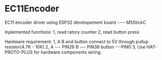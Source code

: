 # EC11Encoder
EC11 encoder driver using ESP32 developement board ---- M5StickC

Inplemented functions:
1, read ratory counter
2, read button press

Hardware requirement:
1, A B and button connect to 5V through pullup resistor(4.7K - 10K)
2, A --- PIN26
   B --- PIN36
   button ---PIN0
3, Use HAT-PROTO-PLUS for hardware components wiring.


